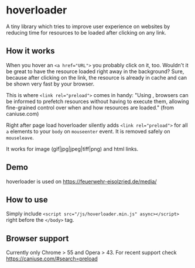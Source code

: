 # hoverloader
A tiny library which tries to improve user experience on websites by reducing time for resources to be loaded after clicking on any link.

## How it works
When you hover an `<a href="URL">` you probably click on it, too. Wouldn't it be great to have the resource loaded right away in the background?
Sure, because after clicking on the link, the resource is already in cache and can be shown very fast by your browser.

This is where `<link rel="preload">` comes in handy:
"Using <link rel="preload">, browsers can be informed to prefetch resources without having to execute them, allowing fine-grained control over when and how resources are loaded." (from caniuse.com)

Right after page load hoverloader silently adds `<link rel="preload">` for all `a` elements to your `body` on `mouseenter` event. It is removed safely on `mouseleave`.

It works for image (gif|jpg|jpeg|tiff|png) and html links.

## Demo
hoverloader is used on https://feuerwehr-eisolzried.de/media/

## How to use
Simply include `<script src="/js/hoverloader.min.js" async></script>` right before the `</body>` tag.

## Browser support
Currently only Chrome > 55 and Opera > 43.
For recent support check https://caniuse.com/#search=preload
